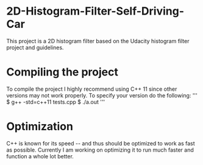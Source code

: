 # 2D-Histogram-Filter-Self-Driving-Car
This project is a 2D histogram filter based on the Udacity histogram filter project and guidelines. 

# Compiling the project
To compile the project I highly recommend using C++ 11 since other versions may not work properly. To specify your version do the following: 
'''
$ g++ -std=c++11 tests.cpp
$ ./a.out
'''
# Optimization
C++ is known for its speed -- and thus should be optimized to work as fast as possible. Currently I am working on optimizing it to run much faster and function a whole lot better. 
